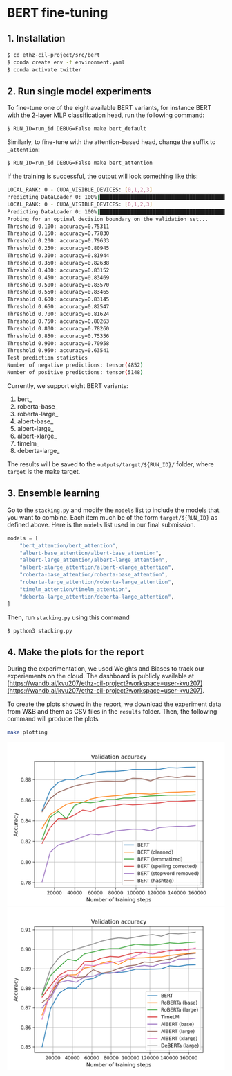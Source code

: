 # BERT fine-tuning

## 1. Installation
```bash
$ cd ethz-cil-project/src/bert
$ conda create env -f environment.yaml
$ conda activate twitter
```

## 2. Run single model experiments
To fine-tune one of the eight available BERT variants, for instance BERT with the 2-layer MLP classification head, run the following command:

```bash
$ RUN_ID=run_id DEBUG=False make bert_default
```

Similarly, to fine-tune with the attention-based head, change the suffix to `_attention`:
```bash
$ RUN_ID=run_id DEBUG=False make bert_attention
```

If the training is successful, the output will look something like this:
```bash
LOCAL_RANK: 0 - CUDA_VISIBLE_DEVICES: [0,1,2,3]
Predicting DataLoader 0: 100%|█████████████████████████████████████████████████████████████████████████████| 7064/7064 [01:51<00:00, 63.29it/s]
LOCAL_RANK: 0 - CUDA_VISIBLE_DEVICES: [0,1,2,3]
Predicting DataLoader 0: 100%|███████████████████████████████████████████████████████████████████████████████| 313/313 [00:05<00:00, 52.30it/s]
Probing for an optimal decision boundary on the validation set...
Threshold 0.100: accuracy=0.75311
Threshold 0.150: accuracy=0.77830
Threshold 0.200: accuracy=0.79633
Threshold 0.250: accuracy=0.80945
Threshold 0.300: accuracy=0.81944
Threshold 0.350: accuracy=0.82638
Threshold 0.400: accuracy=0.83152
Threshold 0.450: accuracy=0.83469
Threshold 0.500: accuracy=0.83570
Threshold 0.550: accuracy=0.83465
Threshold 0.600: accuracy=0.83145
Threshold 0.650: accuracy=0.82547
Threshold 0.700: accuracy=0.81624
Threshold 0.750: accuracy=0.80263
Threshold 0.800: accuracy=0.78260
Threshold 0.850: accuracy=0.75356
Threshold 0.900: accuracy=0.70958
Threshold 0.950: accuracy=0.63541
Test prediction statistics
Number of negative predictions: tensor(4852)
Number of positive predictions: tensor(5148)
```

Currently, we support eight BERT variants:  
1. bert_
2. roberta-base_
3. roberta-large_
4. albert-base_
5. albert-large_
6. albert-xlarge_
7. timelm_
8. deberta-large_

The results will be saved to the `outputs/target/${RUN_ID}/` folder, where `target` is the make target.

## 3. Ensemble learning
Go to the `stacking.py` and modify the `models` list to include the models that you want to combine. Each item much be of the form `target/${RUN_ID}` as defined above.
Here is the `models` list used in our final submission. 

```python
models = [
    "bert_attention/bert_attention",
    "albert-base_attention/albert-base_attention",
    "albert-large_attention/albert-large_attention",
    "albert-xlarge_attention/albert-xlarge_attention",
    "roberta-base_attention/roberta-base_attention",
    "roberta-large_attention/roberta-large_attention",
    "timelm_attention/timelm_attention",
    "deberta-large_attention/deberta-large_attention",
]
```

Then, run `stacking.py` using this command
```
$ python3 stacking.py
```

## 4. Make the plots for the report

During the experimentation, we used Weights and Biases to track our experiements on the cloud. The dashboard is publicly available at [https://wandb.ai/kvu207/ethz-cil-project?workspace=user-kvu207](https://wandb.ai/kvu207/ethz-cil-project?workspace=user-kvu207).

To create the plots showed in the report, we download the experiment data from W&B and them as CSV files in the `results` folder. Then, the following command will produce the plots
```bash
make plotting
```

![dataset-acc](results/bert-dataset-val_accuracy.png)
![variant-acc](results/bert-variant-val_accuracy.png)